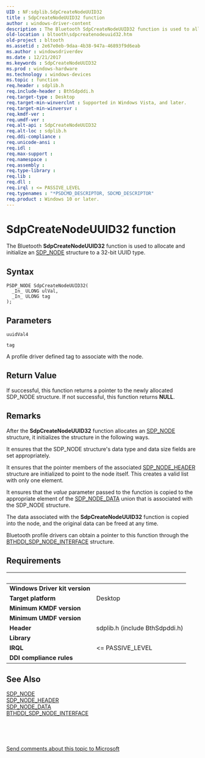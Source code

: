 ```yaml
---
UID : NF:sdplib.SdpCreateNodeUUID32
title : SdpCreateNodeUUID32 function
author : windows-driver-content
description : The Bluetooth SdpCreateNodeUUID32 function is used to allocate and initialize an SDP_NODE structure to a 32-bit UUID type.
old-location : bltooth\sdpcreatenodeuuid32.htm
old-project : bltooth
ms.assetid : 2e67e0eb-9daa-4b38-947a-46893f9d6eab
ms.author : windowsdriverdev
ms.date : 12/21/2017
ms.keywords : SdpCreateNodeUUID32
ms.prod : windows-hardware
ms.technology : windows-devices
ms.topic : function
req.header : sdplib.h
req.include-header : BthSdpddi.h
req.target-type : Desktop
req.target-min-winverclnt : Supported in Windows Vista, and later.
req.target-min-winversvr : 
req.kmdf-ver : 
req.umdf-ver : 
req.alt-api : SdpCreateNodeUUID32
req.alt-loc : sdplib.h
req.ddi-compliance : 
req.unicode-ansi : 
req.idl : 
req.max-support : 
req.namespace : 
req.assembly : 
req.type-library : 
req.lib : 
req.dll : 
req.irql : <= PASSIVE_LEVEL
req.typenames : "*PSDCMD_DESCRIPTOR, SDCMD_DESCRIPTOR"
req.product : Windows 10 or later.
---
```



# SdpCreateNodeUUID32 function
The Bluetooth 
  <b>SdpCreateNodeUUID32</b> function is used to allocate and initialize an 
  <a href="..\sdpnode\ns-sdpnode-_sdp_node.md">SDP_NODE</a> structure to a 32-bit UUID type.

## Syntax

````
PSDP_NODE SdpCreateNodeUUID32(
  _In_ ULONG ulVal,
  _In_ ULONG tag
);
````

## Parameters

`uuidVal4`



`tag`

A profile driver defined tag to associate with the node.


## Return Value

If successful, this function returns a pointer to the newly allocated SDP_NODE structure. If not
     successful, this function returns <b>NULL</b>.

## Remarks

After the 
    <b>SdpCreateNodeUUID32</b> function allocates an 
    <a href="..\sdpnode\ns-sdpnode-_sdp_node.md">SDP_NODE</a> structure, it initializes the structure in
    the following ways.

It ensures that the SDP_NODE structure's data type and data size fields are set appropriately.

It ensures that the pointer members of the associated 
      <a href="..\sdpnode\ns-sdpnode-_sdp_node_header.md">SDP_NODE_HEADER</a> structure are initialized
      to point to the node itself. This creates a valid list with only one element.

It ensures that the 
      <i>value</i> parameter passed to the function is copied to the appropriate element of the 
      <a href="..\sdpnode\ns-sdpnode-_sdp_node_data.md">SDP_NODE_DATA</a> union that is associated with
      the SDP_NODE structure.

The data associated with the 
    <b>SdpCreateNodeUUID32</b> function is copied into the node, and the original data can be freed at any
    time.

Bluetooth profile drivers can obtain a pointer to this function through the 
    <a href="..\bthsdpddi\ns-bthsdpddi-_bthddi_sdp_node_interface.md">
    BTHDDI_SDP_NODE_INTERFACE</a> structure.

## Requirements
| &nbsp; | &nbsp; |
| ---- |:---- |
| **Windows Driver kit version** |  |
| **Target platform** | Desktop |
| **Minimum KMDF version** |  |
| **Minimum UMDF version** |  |
| **Header** | sdplib.h (include BthSdpddi.h) |
| **Library** |  |
| **IRQL** | <= PASSIVE_LEVEL |
| **DDI compliance rules** |  |

## See Also

<dl>
<dt>
<a href="..\sdpnode\ns-sdpnode-_sdp_node.md">SDP_NODE</a>
</dt>
<dt>
<a href="..\sdpnode\ns-sdpnode-_sdp_node_header.md">SDP_NODE_HEADER</a>
</dt>
<dt>
<a href="..\sdpnode\ns-sdpnode-_sdp_node_data.md">SDP_NODE_DATA</a>
</dt>
<dt>
<a href="..\bthsdpddi\ns-bthsdpddi-_bthddi_sdp_node_interface.md">BTHDDI_SDP_NODE_INTERFACE</a>
</dt>
</dl>
 

 

<a href="mailto:wsddocfb@microsoft.com?subject=Documentation%20feedback [bltooth\bltooth]:%20SdpCreateNodeUUID32 function%20 RELEASE:%20(12/21/2017)&amp;body=%0A%0APRIVACY STATEMENT%0A%0AWe use your feedback to improve the documentation. We don't use your email address for any other purpose, and we'll remove your email address from our system after the issue that you're reporting is fixed. While we're working to fix this issue, we might send you an email message to ask for more info. Later, we might also send you an email message to let you know that we've addressed your feedback.%0A%0AFor more info about Microsoft's privacy policy, see http://privacy.microsoft.com/en-us/default.aspx." title="Send comments about this topic to Microsoft">Send comments about this topic to Microsoft</a>